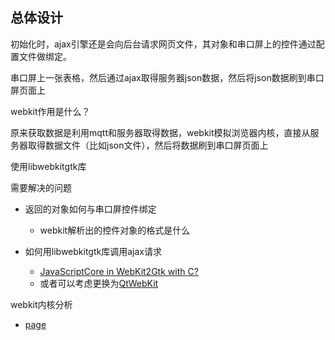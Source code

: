 ## 总体设计

初始化时，ajax引擎还是会向后台请求网页文件，其对象和串口屏上的控件通过配置文件做绑定。

串口屏上一张表格，然后通过ajax取得服务器json数据，然后将json数据刷到串口屏页面上

webkit作用是什么？

原来获取数据是利用mqtt和服务器取得数据，webkit模拟浏览器内核，直接从服务器取得数据文件（比如json文件），然后将数据刷到串口屏页面上

使用libwebkitgtk库

需要解决的问题

+ 返回的对象如何与串口屏控件绑定
  + webkit解析出的控件对象的格式是什么

+ 如何用libwebkitgtk库调用ajax请求
  + [JavaScriptCore in WebKit2Gtk with C?](https://stackoverflow.com/questions/41881844/javascriptcore-in-webkit2gtk-with-c)
  + 或者可以考虑更换为[QtWebKit](https://doc.qt.io/archives/qt-4.8/gettingstarted-develop.html#qt-webkit)

webkit内核分析

+ [page](https://www.cnblogs.com/lfsblack/p/5417266.html)

